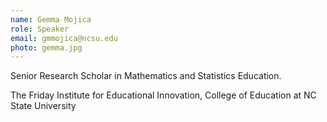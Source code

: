 ```yaml
---
name: Gemma Mojica
role: Speaker
email: gmmojica@ncsu.edu
photo: gemma.jpg
---
```

Senior Research Scholar in Mathematics and Statistics Education.

The Friday Institute for Educational Innovation, College of Education at NC State University 
